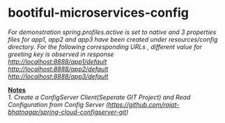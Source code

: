 # bootiful-microservices-config

<i>For demonstration spring.profiles.active is set to native and 3 properties files for app1, app2 and app3 have been created under resources/config directory. For the following corresponding URLs , different value for greeting key is observed in response</i><br>
<i><a href="http://localhost:8888/app1/default">http://localhost:8888/app1/default</a></i><br>
<i><a href="http://localhost:8888/app2/default">http://localhost:8888/app2/default</a></i><br>
<i><a href="http://localhost:8888/app3/default">http://localhost:8888/app3/default</a></i><br>

<u><b>Notes</b></u><br>
<i>1. Create a ConfigServer Client(Seperate GIT Project) and Read Configuration from Config Server (https://github.com/rajat-bhatnagar/spring-cloud-configserver-git)<br>
